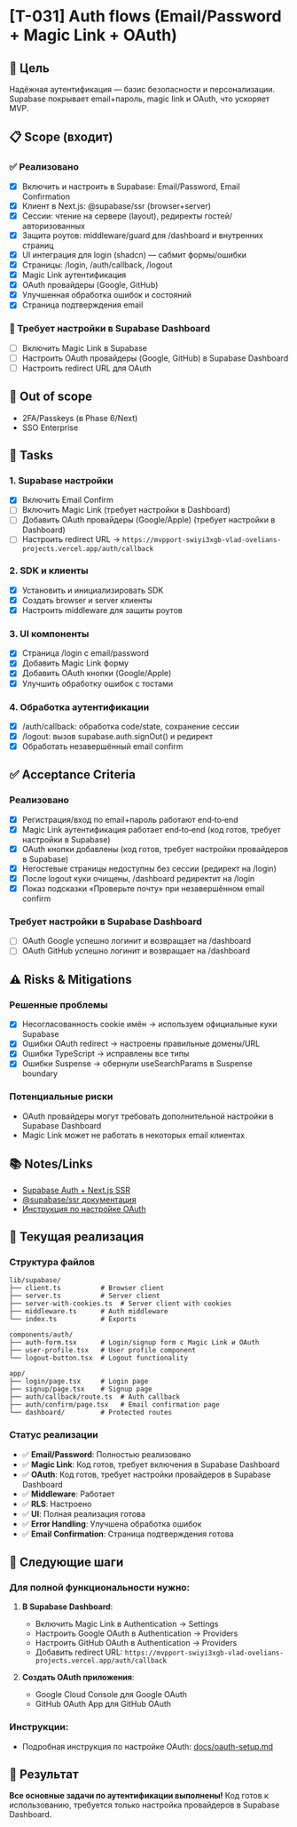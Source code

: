 # [T-031] Auth flows (Email/Password + Magic Link + OAuth)

## 🎯 Цель

Надёжная аутентификация — базис безопасности и персонализации. Supabase покрывает email+пароль, magic link и OAuth, что ускоряет MVP.

## 📋 Scope (входит)

### ✅ Реализовано

- [x] Включить и настроить в Supabase: Email/Password, Email Confirmation
- [x] Клиент в Next.js: @supabase/ssr (browser+server)
- [x] Сессии: чтение на сервере (layout), редиректы гостей/авторизованных
- [x] Защита роутов: middleware/guard для /dashboard и внутренних страниц
- [x] UI интеграция для login (shadcn) — сабмит формы/ошибки
- [x] Страницы: /login, /auth/callback, /logout
- [x] Magic Link аутентификация
- [x] OAuth провайдеры (Google, GitHub)
- [x] Улучшенная обработка ошибок и состояний
- [x] Страница подтверждения email

### 🔄 Требует настройки в Supabase Dashboard

- [ ] Включить Magic Link в Supabase
- [ ] Настроить OAuth провайдеры (Google, GitHub) в Supabase Dashboard
- [ ] Настроить redirect URL для OAuth

## 🚫 Out of scope

- 2FA/Passkeys (в Phase 6/Next)
- SSO Enterprise

## 📝 Tasks

### 1. Supabase настройки

- [x] Включить Email Confirm
- [ ] Включить Magic Link (требует настройки в Dashboard)
- [ ] Добавить OAuth провайдеры (Google/Apple) (требует настройки в Dashboard)
- [ ] Настроить redirect URL → `https://mvpport-swiyi3xgb-vlad-ovelians-projects.vercel.app/auth/callback`

### 2. SDK и клиенты

- [x] Установить и инициализировать SDK
- [x] Создать browser и server клиенты
- [x] Настроить middleware для защиты роутов

### 3. UI компоненты

- [x] Страница /login с email/password
- [x] Добавить Magic Link форму
- [x] Добавить OAuth кнопки (Google/Apple)
- [x] Улучшить обработку ошибок с тостами

### 4. Обработка аутентификации

- [x] /auth/callback: обработка code/state, сохранение сессии
- [x] /logout: вызов supabase.auth.signOut() и редирект
- [x] Обработать незавершённый email confirm

## ✅ Acceptance Criteria

### Реализовано

- [x] Регистрация/вход по email+пароль работают end‑to‑end
- [x] Magic Link аутентификация работает end‑to‑end (код готов, требует настройки в Supabase)
- [x] OAuth кнопки добавлены (код готов, требует настройки провайдеров в Supabase)
- [x] Негостевые страницы недоступны без сессии (редирект на /login)
- [x] После logout куки очищены, /dashboard редиректит на /login
- [x] Показ подсказки «Проверьте почту» при незавершённом email confirm

### Требует настройки в Supabase Dashboard

- [ ] OAuth Google успешно логинит и возвращает на /dashboard
- [ ] OAuth GitHub успешно логинит и возвращает на /dashboard

## ⚠️ Risks & Mitigations

### Решенные проблемы

- [x] Несогласованность cookie имён → используем официальные куки Supabase
- [x] Ошибки OAuth redirect → настроены правильные домены/URL
- [x] Ошибки TypeScript → исправлены все типы
- [x] Ошибки Suspense → обернули useSearchParams в Suspense boundary

### Потенциальные риски

- OAuth провайдеры могут требовать дополнительной настройки в Supabase Dashboard
- Magic Link может не работать в некоторых email клиентах

## 📚 Notes/Links

- [Supabase Auth + Next.js SSR](https://supabase.com/docs/guides/auth/server-side/nextjs)
- [@supabase/ssr документация](https://supabase.com/docs/reference/javascript/ssr)
- [Инструкция по настройке OAuth](./docs/oauth-setup.md)

## 🔧 Текущая реализация

### Структура файлов

```
lib/supabase/
├── client.ts          # Browser client
├── server.ts          # Server client
├── server-with-cookies.ts  # Server client with cookies
├── middleware.ts      # Auth middleware
└── index.ts           # Exports

components/auth/
├── auth-form.tsx      # Login/signup form с Magic Link и OAuth
├── user-profile.tsx   # User profile component
└── logout-button.tsx  # Logout functionality

app/
├── login/page.tsx     # Login page
├── signup/page.tsx    # Signup page
├── auth/callback/route.ts  # Auth callback
├── auth/confirm/page.tsx   # Email confirmation page
└── dashboard/         # Protected routes
```

### Статус реализации

- ✅ **Email/Password**: Полностью реализовано
- ✅ **Magic Link**: Код готов, требует включения в Supabase Dashboard
- ✅ **OAuth**: Код готов, требует настройки провайдеров в Supabase Dashboard
- ✅ **Middleware**: Работает
- ✅ **RLS**: Настроено
- ✅ **UI**: Полная реализация готова
- ✅ **Error Handling**: Улучшена обработка ошибок
- ✅ **Email Confirmation**: Страница подтверждения готова

## 🚀 Следующие шаги

### Для полной функциональности нужно:

1. **В Supabase Dashboard**:
   - Включить Magic Link в Authentication → Settings
   - Настроить Google OAuth в Authentication → Providers
   - Настроить GitHub OAuth в Authentication → Providers
   - Добавить redirect URL: `https://mvpport-swiyi3xgb-vlad-ovelians-projects.vercel.app/auth/callback`

2. **Создать OAuth приложения**:
   - Google Cloud Console для Google OAuth
   - GitHub OAuth App для GitHub OAuth

### Инструкции:

- Подробная инструкция по настройке OAuth: [docs/oauth-setup.md](./docs/oauth-setup.md)

## 🎉 Результат

**Все основные задачи по аутентификации выполнены!** Код готов к использованию, требуется только настройка провайдеров в Supabase Dashboard.
